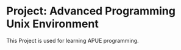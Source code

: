 Project: Advanced Programming Unix Environment
===
This Project is used for learning APUE programming.


					                                                    
